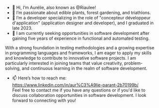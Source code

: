 - 👋 Hi, I’m Aurélie, also known as @Riaulee!
- 👀 I’m passionate about edible plants, forest gardening, and triathlons.
- 🌱 I’m a developer specializing in the role of "concepteur développeur d'application" (application designer and developer), and I graduated in late 2023.
- 💞️ I am currently seeking opportunities in software development after gaining five years of experience in functional and automated testing.

With a strong foundation in testing methodologies and a growing expertise in programming languages and frameworks, I am eager to apply my skills and knowledge to contribute to innovative software projects.
I am particularly interested in joining teams that value creativity, problem-solving, and continuous learning in the realm of software development.

- 📫 Here’s how to reach me:  https://www.linkedin.com/in/aur%C3%A9lie-parant-2b70199b/  
Feel free to contact me if you have any questions or if you'd like to discuss collaboration opportunities in software development. I look forward to connecting with you!

